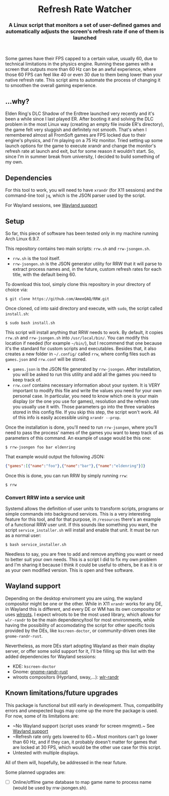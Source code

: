 <div align="center">
<h1>Refresh Rate Watcher</h1>
<h3>A Linux script that monitors a set of user-defined games and automatically adjusts the screen's refresh rate if one of them is launched</h3>
</div>

<br>

Some games have their FPS capped to a certain value, usually 60, due to technical limitations in the physics engine. Running these games with a screen that outputs more than 60 Hz can be an awful experience, where those 60 FPS can feel like 40 or even 30 due to them being lower than your native refresh rate. This script aims to automate the process of changing it to smoothen the overall gaming experience.

## ...why?
Elden Ring's DLC Shadow of the Erdtree launched very recently and it's been a while since I last played ER. After booting it and solving the DLC problem in the most Linux way (creating an empty file inside ER's directory), the game felt very sluggish and definitely not smooth. That's when I remembered almost all FromSoft games are FPS locked due to their engine's physics, and I'm playing on a 75 Hz monitor. Tried setting up some launch options for the game to execute xrandr and change the monitor's refresh rate at launch and exit, but for some reason it wouldn't start. So, since I'm in summer break from university, I decided to build something of my own.

## Dependencies
For this tool to work, you will need to have `xrandr` (for X11 sessions) and the command-line tool `jq`, which is the JSON parser used by the script.

For Wayland sessions, see [Wayland support](#wayland-support)

## Setup
So far, this piece of software has been tested only in my machine running Arch Linux 6.9.7.

This repository contains two main scripts: `rrw.sh` and `rrw-jsongen.sh`.
- `rrw.sh` is the tool itself.
- `rrw-jsongen.sh` is the JSON generator utility for RRW that it will parse to extract process names and, in the future, custom refresh rates for each title, with the default being 60.

To download this tool, simply clone this repository in your directory of choice via:
```
$ git clone https://github.com/AmeeQAQ/RRW.git
```

Once cloned, cd into said directory and execute, with `sudo`, the script called `install.sh`:
```
$ sudo bash install.sh
```

This script will install anything that RRW needs to work. By default, it copies `rrw.sh` and `rrw-jsongen.sh` into `/usr/local/bin/`. You can modify this location if needed (for example `~/bin/`), but I recommend that one because it's the standard for custom scripts and executables. Besides that, it also creates a new folder in `~/.config/` called `rrw`, where config files such as `games.json` and `rrw.conf` will be stored.
- `games.json` is the JSON file generated by `rrw-jsongen`. After installation, you will be asked to run this utility and add all the games you need to keep track of.
- `rrw.conf` contains necessary information about your system. It is VERY important to modify this file and write the values you need for your own personal case. In particular, you need to know which one is your main display (or the one you use for games), resolution and the refresh rate you usually use it with. Those parameters go into the three variables stored in this config file. If you skip this step, the script won't work.
All of this info is easily accessible using `xrandr --prop`.

Once the installation is done, you'll need to run `rrw-jsongen`, where you'll need to pass the process' names of the games you want to keep track of as parameters of this command. An example of usage would be this one:
```
$ rrw-jsongen foo bar eldenring
```

That example would output the following JSON:
```json
{"games":[{"name":"foo"},{"name":"bar"},{"name":"eldenring"}]}
```

Once this is done, you can run RRW by simply running `rrw`:
```
$ rrw
```

### Convert RRW into a service unit
Systemd allows the definition of user units to transform scripts, programs or simple commands into background services. This is a very interesting feature for this tool, and for that purpose, in `/resources` there's an example of a functional RRW user unit. If this sounds like something you want, the script `service_installer.sh` will install and enable that unit. It must be run as a normal user:
```
$ bash service_installer.sh
```

Needless to say, you are free to add and remove anything you want or need to better suit your own needs. This is a script I did to fix my own problem and I'm sharing it because I think it could be useful to others, be it as it is or as your own modified version. This is open and free software.

## Wayland support
Depending on the desktop enviroment you are using, the wayland compositor might be one or the other. While in X11 `xrandr` works for any DE, in Wayland this is different, and every DE or WM has its own compositor or uses [wlroots](https://gitlab.freedesktop.org/wlroots/wlroots). I expect wlroots to be the most used library, which allows for `wlr-randr` to be the main dependency/tool for most environments, while having the possibility of accomodating the script for other specific tools provided by the DEs, like `kscreen-doctor`, or community-driven ones like `gnome-randr-rust`.

Nevertheless, as more DEs start adopting Wayland as their main display server, or offer some solid support for it, I'll be filling up this list with the added dependencies for Wayland sessions:
- KDE: `kscreen-doctor`
- Gnome: [gnome-randr-rust](https://github.com/maxwellainatchi/gnome-randr-rust)
- wlroots compositors (Hyprland, sway,...): [wlr-randr](https://sr.ht/~emersion/wlr-randr/)

## Known limitations/future upgrades
This package is functional but still early in development. Thus, compatibility errors and unexpected bugs may come up the more the package is used. For now, some of its limitations are:
- ~No Wayland support (script uses xrandr for screen mngmnt).~ See [Wayland support](#wayland-support)
- ~Refresh rate only gets lowered to 60.~ Most monitors can't go lower than 60 Hz, and if they can, it probably doesn't matter for games that are locked at 30 FPS, which would be the other use case for this script.
- Untested with multiple displays.

All of them will, hopefully, be addressed in the near future.

Some planned upgrades are:
- [ ] Online/offline game database to map game name to process name (would be used by rrw-jsongen.sh).
